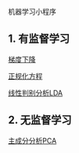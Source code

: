 机器学习小程序

## 1. 有监督学习
[梯度下降](https://github.com/buptstehc/ml/blob/master/lr/gd.py)

[正规化方程](https://github.com/buptstehc/ml/blob/master/lr/ne.py)

[线性判别分析LDA](https://github.com/buptstehc/ml/blob/master/lda)

## 2. 无监督学习
[主成分分析PCA](https://github.com/buptstehc/ml/blob/master/pca)

